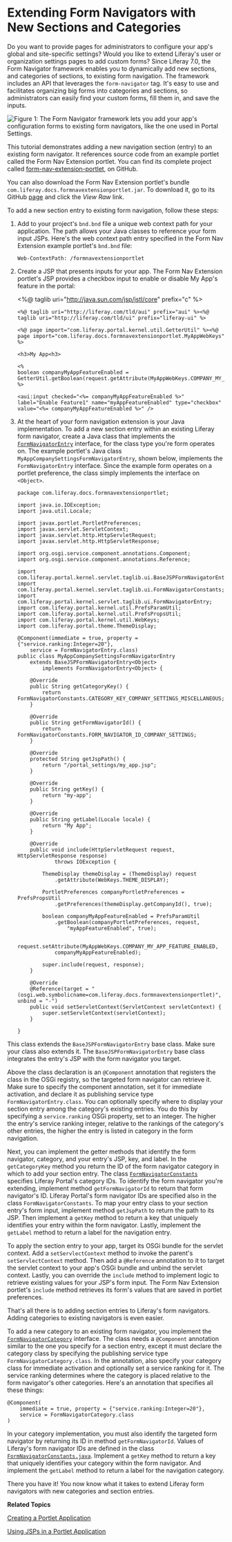 # Extending Form Navigators with New Sections and Categories [](id=extending-form-navigators-with-new-sections-and-categories)

Do you want to provide pages for administrators to configure your app's global
and site-specific settings? Would you like to extend Liferay's user or
organization settings pages to add custom forms? Since Liferay 7.0, the Form
Navigator framework enables you to dynamically add new sections, and categories
of sections, to existing form navigation. The framework includes an API that
leverages the `form-navigator` tag. It's easy to use and facilitates organizing
big forms into categories and sections, so administrators can easily find your
custom forms, fill them in, and save the inputs. 

![Figure 1: The Form Navigator framework lets you add your app's configuration forms to existing form navigators, like the one used in Portal Settings.](../../images/form-navigator-portal-setting-extension.png)

This tutorial demonstrates adding a new navigation section (entry) to an
existing form navigator. It references source code from an example portlet
called the Form Nav Extension portlet. You can find its complete project called
[form-nav-extension-portlet](https://github.com/jhinkey/liferay-docs/tree/form-navigator/develop/tutorials/code/liferay-plugins-sdk-7.0.0/portlets/form-nav-extension-portlet),
on GitHub. 

You can also download the Form Nav Extension portlet's bundle
`com.liferay.docs.formnavextensionportlet.jar`. To download it, go to its GitHub
[page](https://github.com/jhinkey/liferay-docs/blob/form-navigator/develop/tutorials/code/osgi/modules/com.liferay.docs.formnavextensionportlet.jar)
and  click the *View Raw* link.

To add a new section entry to existing form navigation, follow these steps: 

1.  Add to your project's `bnd.bnd` file a unique web context path for your
    application. The path allows your Java classes to reference your form input
    JSPs. Here's the web context path entry specified in the Form Nav Extension
    example portlet's `bnd.bnd` file:

        Web-ContextPath: /formnavextensionportlet

2.  Create a JSP that presents inputs for your app. The Form Nav Extension
    portlet's JSP provides a checkbox input to enable or disable My App's
    feature in the portal:  

       <%@ taglib uri="http://java.sun.com/jsp/jstl/core" prefix="c" %>

        <%@ taglib uri="http://liferay.com/tld/aui" prefix="aui" %><%@
        taglib uri="http://liferay.com/tld/ui" prefix="liferay-ui" %>

        <%@ page import="com.liferay.portal.kernel.util.GetterUtil" %><%@
        page import="com.liferay.docs.formnavextensionportlet.MyAppWebKeys" %>

        <h3>My App<h3>

        <%
        boolean companyMyAppFeatureEnabled = GetterUtil.getBoolean(request.getAttribute(MyAppWebKeys.COMPANY_MY_APP_FEATURE_ENABLED));
        %>

        <aui:input checked="<%= companyMyAppFeatureEnabled %>" label="Enable Feature1" name="myAppFeatureEnabled" type="checkbox" value="<%= companyMyAppFeatureEnabled %>" />

3.  At the heart of your form navigation extension is your Java implementation.
    To add a new section entry within an existing Liferay form navigator, 
    create a Java class that  implements the
    [`FormNavigatorEntry`](https://github.com/liferay/liferay-portal/blob/master/portal-service/src/com/liferay/portal/kernel/servlet/taglib/ui/FormNavigatorEntry.java) 
    interface, for the class type you're form operates on. The example portlet's
    Java class `MyAppCompanySettingsFormNavigatorEntry`, shown below, implements
    the `FormNavigatorEntry` interface. Since the example form operates on a
    portlet preference, the class simply implements the interface on `<Object>`. 

        package com.liferay.docs.formnavextensionportlet;

        import java.io.IOException;
        import java.util.Locale;

        import javax.portlet.PortletPreferences;
        import javax.servlet.ServletContext;
        import javax.servlet.http.HttpServletRequest;
        import javax.servlet.http.HttpServletResponse;

        import org.osgi.service.component.annotations.Component;
        import org.osgi.service.component.annotations.Reference;

        import com.liferay.portal.kernel.servlet.taglib.ui.BaseJSPFormNavigatorEntry;
        import com.liferay.portal.kernel.servlet.taglib.ui.FormNavigatorConstants;
        import com.liferay.portal.kernel.servlet.taglib.ui.FormNavigatorEntry;
        import com.liferay.portal.kernel.util.PrefsParamUtil;
        import com.liferay.portal.kernel.util.PrefsPropsUtil;
        import com.liferay.portal.kernel.util.WebKeys;
        import com.liferay.portal.theme.ThemeDisplay;

        @Component(immediate = true, property = {"service.ranking:Integer=20"},
            service = FormNavigatorEntry.class)
        public class MyAppCompanySettingsFormNavigatorEntry 
            extends BaseJSPFormNavigatorEntry<Object>
                implements FormNavigatorEntry<Object> {

            @Override
            public String getCategoryKey() {
                return FormNavigatorConstants.CATEGORY_KEY_COMPANY_SETTINGS_MISCELLANEOUS;
            }

            @Override
            public String getFormNavigatorId() {
                return FormNavigatorConstants.FORM_NAVIGATOR_ID_COMPANY_SETTINGS;
            }

            @Override
            protected String getJspPath() {
                return "/portal_settings/my_app.jsp";
            }

            @Override
            public String getKey() {
                return "my-app";
            }

            @Override
            public String getLabel(Locale locale) {
                return "My App";
            }

            @Override
            public void include(HttpServletRequest request, HttpServletResponse response)
                    throws IOException {

                ThemeDisplay themeDisplay = (ThemeDisplay) request
                    .getAttribute(WebKeys.THEME_DISPLAY);

                PortletPreferences companyPortletPreferences = PrefsPropsUtil
                    .getPreferences(themeDisplay.getCompanyId(), true);

                boolean companyMyAppFeatureEnabled = PrefsParamUtil
                    .getBoolean(companyPortletPreferences, request,
                        "myAppFeatureEnabled", true);

                request.setAttribute(MyAppWebKeys.COMPANY_MY_APP_FEATURE_ENABLED,
                    companyMyAppFeatureEnabled);

                super.include(request, response);
            }

            @Override
            @Reference(target = "(osgi.web.symbolicname=com.liferay.docs.formnavextensionportlet)", unbind = "-")
            public void setServletContext(ServletContext servletContext) {
                super.setServletContext(servletContext);
            }

        }

This class extends the `BaseJSPFormNavigatorEntry` base class. Make sure your
class also extends it. The `BaseJSPFormNavigatorEntry` base class integrates the
entry's JSP with the form navigator you target.

Above the class declaration is an `@Component` annotation that registers the
class in the OSGi registry, so the targeted form navigator can retrieve it. Make
sure to specify the component annotation, set it for immediate activation, and
declare it as publishing service type `FormNavigatorEntry.class`. You can
optionally specify where to display your section entry among the category's
existing entries. You do this by specifying a `service.ranking` OSGi property,
set to an integer. The higher the entry's service ranking integer, relative to
the rankings of the category's other entries, the higher the entry is listed in
category in the form navigation.  

Next, you can implement the getter methods that identify the form navigator,
category, and your entry's JSP, key, and label. In the `getCategoryKey` method
you return the ID of the form navigator category in which to add your section
entry. The class
[`FormNavigatorConstants`](https://github.com/liferay/liferay-portal/blob/master/portal-service/src/com/liferay/portal/kernel/servlet/taglib/ui/FormNavigatorConstants.java)
specifies Liferay Portal's category IDs. To identify the form navigator you're
extending, implement method `getFormNavigatorId` to return that form navigator's
ID. Liferay Portal's form navigator IDs are specified also in the class
`FormNavigatorConstants`. To map your entry class to your section entry's form
input, implement method `getJspPath` to return the path to its JSP. Then
implement a `getKey` method to return a key that uniquely identifies your entry
within the form navigator. Lastly, implement the `getLabel` method to return a
label for the navigation entry. 

To apply the section entry to your app, target its OSGi bundle for the servlet
context. Add a `setServlectContext` method to invoke the parent's
`setServlectContext` method. Then add a `@Reference` annotation to it to target
the servlet context to your app's OSGi bundle and unbind the servlet context.
Lastly, you can override the `include` method to implement logic to retrieve
existing values for your JSP's form input. The Form Nav Extension portlet's
`include` method retrieves its form's values that are saved in portlet
preferences.

That's all there is to adding section entries to Liferay's form navigators.
Adding categories to existing navigators is even easier. 

To add a new category to an existing form navigator, you implement the
[`FormNavigatorCategory`](https://github.com/liferay/liferay-portal/blob/master/portal-service/src/com/liferay/portal/kernel/servlet/taglib/ui/FormNavigatorCategory.java)
interface. The class needs a `@Component` annotation similar to the one you
specify for a section entry, except it must declare the category class by
specifying the publishing service type `FormNavigatorCategory.class`. In the
annotation, also specify your category class for immediate activation and
optionally set a service ranking for it. The service ranking determines where
the category is placed relative to the form navigator's other categories. Here's
an annotation that specifies all these things:

    @Component(
        immediate = true, property = {"service.ranking:Integer=20"},
        service = FormNavigatorCategory.class
    )

In your category implementation, you must also identify the targeted form
navigator by returning its ID in method `getFormNavigatorId`. Values of
Liferay's form navigator IDs are defined in the class
[`FormNavigatorConstants.java`](https://github.com/liferay/liferay-portal/blob/master/portal-service/src/com/liferay/portal/kernel/servlet/taglib/ui/FormNavigatorConstants.java).
Implement a `getKey` method to return a key that uniquely identifies your
category within the form navigator. And implement the `getLabel` method to
return a label for the navigation category. 

There you have it! You now know what it takes to extend Liferay form navigators
with new categories and section entries.

**Related Topics**

<!-- TODO Add a link to the tutorial on imlplementing form navigation in a
custom portlet -->

[Creating a Portlet Application](/develop/tutorials/-/knowledge_base/7-0/creating-a-portlet-application)

[Using JSPs in a Portlet Application](/develop/tutorials/-/knowledge_base/7-0/using-jsps-in-a-portlet-application)
